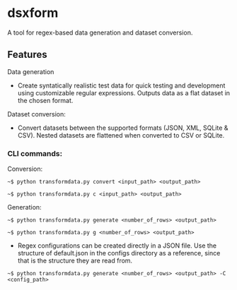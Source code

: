 # dsxform
A tool for regex-based data generation and dataset conversion.

## Features
 Data generation

  - Create syntatically realistic test data for quick testing and development using customizable regular expressions. Outputs data as a flat dataset in the chosen format.
    
 Dataset conversion:

  - Convert datasets between the supported formats (JSON, XML, SQLite & CSV). Nested datasets are flattened when converted to CSV or SQLite.

### CLI commands:
  Conversion:
  
  `~$ python transformdata.py convert <input_path> <output_path>`
  
  `~$ python transformdata.py c <input_path> <output_path>`
  
  Generation:
  
  `~$ python transformdata.py generate <number_of_rows> <output_path>`
  
  `~$ python transformdata.py g <number_of_rows> <output_path>`
  
  - Regex configurations can be created directly in a JSON file. Use the structure of default.json in the configs directory as a reference, since that is the structure they are read from.
  
  `~$ python transformdata.py generate <number_of_rows> <output_path> -C <config_path>`
  
 
  

